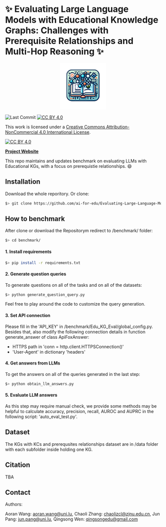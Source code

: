 # :sparkles: Evaluating Large Language Models with Educational Knowledge Graphs: Challenges with Prerequisite Relationships and Multi-Hop Reasoning :sparkles:

<p align="center">
  <img src="websites/websites/assets/theme/images/favicon.png" alt="Project Icon" width="150"/>
</p>


![Last Commit](https://img.shields.io/github/last-commit/divelab/DIG)
[![CC BY 4.0][cc-by-shield]][cc-by]

This work is licensed under a
[Creative Commons Attribution-NonCommercial 4.0 International License][cc-by]. 

[![CC BY 4.0][cc-by-image]][cc-by]

[cc-by]: http://creativecommons.org/licenses/by/4.0/
[cc-by-image]: https://i.creativecommons.org/l/by/4.0/88x31.png
[cc-by-shield]: https://img.shields.io/badge/License-CC%20BY%204.0-lightgrey

[**Project Website**](https://ai-for-edu.github.io/Evaluating-Large-Language-Models-with-Educational-Knowledge-Graphs-on-Prerequisite-Relationships/)

This repo maintains and updates benchmark on evaluating LLMs with Educational KGs, with a focus on prerequistie relationships. :smile:

## Installation

Download the whole reporitory. Or clone:


```sh
$> git clone https://github.com/ai-for-edu/Evaluating-Large-Language-Models-with-Educational-Knowledge-Graphs-on-Prerequisite-Relationships
```

## How to benchmark

After clone or download the Repositorym redirect to /benchmark/ folder:
```sh
$> cd benchmark/
```

#### 1. Install requirements
```sh
$> pip install -r requirements.txt
```

#### 2. Generate question queries

To generate questions on all of the tasks and on all of the datasets:
```sh
$> python generate_question_query.py
```
Feel free to play around the code to customize the query generation.

#### 3. Set API connection

Please fill in the 'API_KEY' in /benchmark/Edu_KG_Eval/global_config.py.
Besides that, also modify the following connection details in function generate_answer of class ApiFoxAnswer:

- HTTPS path in 'conn = http.client.HTTPSConnection()'
- 'User-Agent' in dictionary 'headers'

#### 4. Get answers from LLMs

To get the answers on all of the queries generated in the last step:
```sh
$> python obtain_llm_answers.py
```

#### 5. Evaluate LLM answers

As this step may require manual check, we provide some methods may be helpful to calculate accuracy, precision, recall, AUROC and AUPRC in the following script: 'auto_eval_test.py'.


## Dataset

The KGs with KCs and prerequsites relationships dataset are in /data folder with each subfolder inside holding one KG. 


## Citation

TBA

## Contact

Authors: 

Aoran Wang: aoran.wang@uni.lu, Chaoli Zhang: chaolizcl@zjnu.edu.cn, Jun Pang: jun.pang@uni.lu, Qingsong Wen: qingsongedu@gmail.com

